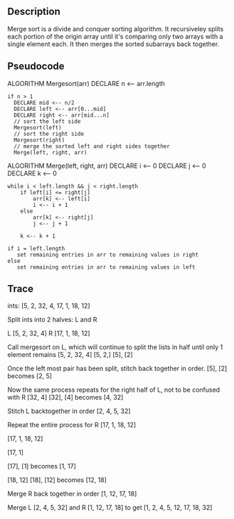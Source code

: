 ## Description
Merge sort is a divide and conquer sorting algorithm. It recursiveley splits each portion of the origin array until it's comparing only two arrays with a single element each. It then merges the sorted subarrays back together.
## Pseudocode
ALGORITHM Mergesort(arr)
    DECLARE n <-- arr.length

    if n > 1
      DECLARE mid <-- n/2
      DECLARE left <-- arr[0...mid]
      DECLARE right <-- arr[mid...n]
      // sort the left side
      Mergesort(left)
      // sort the right side
      Mergesort(right)
      // merge the sorted left and right sides together
      Merge(left, right, arr)

ALGORITHM Merge(left, right, arr)
    DECLARE i <-- 0
    DECLARE j <-- 0
    DECLARE k <-- 0

    while i < left.length && j < right.length
        if left[i] <= right[j]
            arr[k] <-- left[i]
            i <-- i + 1
        else
            arr[k] <-- right[j]
            j <-- j + 1

        k <-- k + 1

    if i = left.length
       set remaining entries in arr to remaining values in right
    else
       set remaining entries in arr to remaining values in left

## Trace
ints: [5, 2, 32, 4, 17, 1, 18, 12]

Split ints into 2 halves: L and R

L [5, 2, 32, 4]
R [17, 1, 18, 12]

Call mergesort on L, which will continue to split the lists in half until only 1 element remains
[5, 2, 32, 4]
[5, 2,]
[5], [2]

Once the left most pair has been split, stitch back together in order. [5], [2] becomes [2, 5]

Now the same process repeats for the right half of L, not to be confused with R [32, 4] [32], [4] becomes [4, 32]

Stitch L backtogether in order [2, 4, 5, 32]

Repeat the entire process for R [17, 1, 18, 12]

[17, 1, 18, 12]

[17, 1]

[17], [1] becomes [1, 17]

[18, 12]
[18], [12] becomes [12, 18]

Merge R back together in order [1, 12, 17, 18]

Merge L [2, 4, 5, 32] and R [1, 12, 17, 18] to get
[1, 2, 4, 5, 12, 17, 18, 32]